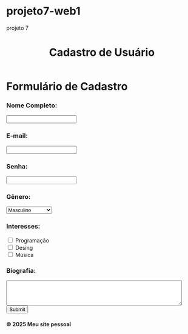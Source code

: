 # projeto7-web1
projeto 7

<html>
    <head>
        <title>Cadastro</title>
    </head>
    <header>
        <h1>Cadastro de Usuário</h1>
    </header>
    <body>
        <h1>Formulário de Cadastro</h1>
        <section>
            <h3>Nome Completo:</h3>
            <form action="/enviar_dados">
            <label for="nome"></label>
            <input type="text" id="nome", name="nome">
            <h3>E-mail:</h3>
            <label for="email"></label>
            <input type="email" id="nome">
            <h3>Senha:</h3>
            <label for="senha"></label>
            <input type="password" id="senha" name="senha">
            <h3>Gênero:</h3>      
            <label for="genero"></label>
            <select>
                <option>Masculino</option>
                <option>Feminino</option>
                <option>Prefiro não dizer</option>
            </select>
            <h3>Interesses:</h3>
            <input type="checkbox" name="programação"> Programação <br>
            <input type="checkbox" name="desing"> Desing <br>
            <input type="checkbox" name="música"> Música <br>
            <h3>Biografia:</h3>
            <textarea name="biografia" id="biografia" cols="55" rows="4"></textarea> <br>
            <input type="submit">
            <h4>© 2025 Meu site pessoal</h4>
        </section>
    </body>
</html>
